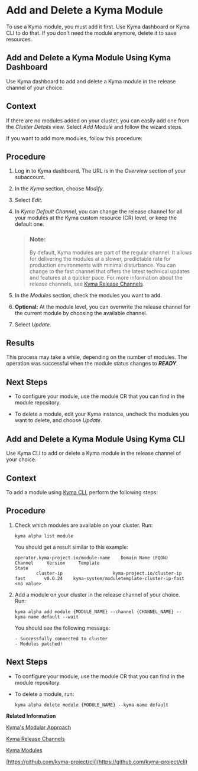 

# Add and Delete a Kyma Module

To use a Kyma module, you must add it first. Use Kyma dashboard or Kyma CLI to do that. If you don't need the module anymore, delete it to save resources.





## Add and Delete a Kyma Module Using Kyma Dashboard

Use Kyma dashboard to add and delete a Kyma module in the release channel of your choice.





## Context

If there are no modules added on your cluster, you can easily add one from the *Cluster Details* view. Select *Add Module* and follow the wizard steps.

If you want to add more modules, follow this procedure:





## Procedure

1.  Log in to Kyma dashboard. The URL is in the *Overview* section of your subaccount.

2.  In the *Kyma* section, choose *Modify*.

3.  Select *Edit*.

4.  In *Kyma Default Channel*, you can change the release channel for all your modules at the Kyma custom resource \(CR\) level, or keep the default one.

    > ### Note:  
    > By default, Kyma modules are part of the regular channel. It allows for delivering the modules at a slower, predictable rate for production environments with minimal disturbance. You can change to the fast channel that offers the latest technical updates and features at a quicker pace. For more information about the release channels, see [Kyma Release Channels](https://help.sap.com/docs/btp/sap-business-technology-platform/kyma-s-modular-approach?locale=en-US&version=Cloud#kyma-release-channels).

5.  In the *Modules* section, check the modules you want to add.

6.  **Optional:** At the module level, you can overwrite the release channel for the current module by choosing the available channel.

7.  Select *Update*.






## Results

This process may take a while, depending on the number of modules. The operation was successful when the module status changes to ***READY***.





## Next Steps

-   To configure your module, use the module CR that you can find in the module repository.

-   To delete a module, edit your Kyma instance, uncheck the modules you want to delete, and choose *Update*.






## Add and Delete a Kyma Module Using Kyma CLI

Use Kyma CLI to add or delete a Kyma module in the release channel of your choice.





## Context

To add a module using [Kyma CLI](https://github.com/kyma-project/cli), perform the following steps:





## Procedure

1.  Check which modules are available on your cluster. Run:

    ```
    kyma alpha list module
    ```

    You should get a result similar to this example:

    ```
    operator.kyma-project.io/module-name    Domain Name (FQDN)         Channel     Version     Template                                      State
            cluster-ip                   kyma-project.io/cluster-ip    fast       v0.0.24    kyma-system/moduletemplate-cluster-ip-fast   <no value>
    ```

2.  Add a module on your cluster in the release channel of your choice. Run:

    ```
    kyma alpha add module {MODULE_NAME} --channel {CHANNEL_NAME} --kyma-name default --wait
    ```

    You should see the following message:

    ```
    - Successfully connected to cluster
    - Modules patched!
    ```






## Next Steps

-   To configure your module, use the module CR that you can find in the module repository.

-   To delete a module, run:

    ```
    kyma alpha delete module {MODULE_NAME} --kyma-name default
    ```


**Related Information**  


[Kyma's Modular Approach](../10-concepts/kyma-s-modular-approach-95a4101.md "With Kyma's modular approach, you can install only the modules you need, instead of a predefined set of components.")

[Kyma Release Channels](../10-concepts/kyma-s-modular-approach-95a4101.md#loio95a410144d7c449687c957da0cc43a0d__section_kyma_release_channels)

[Kyma Modules](../10-concepts/kyma-modules-0dda141.md "With Kyma's modular approach, you can install just the modules you need, instead of a predefined set of components.")

[https://github.com/kyma-project/cli](https://github.com/kyma-project/cli)


